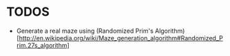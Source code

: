 TODOS
=====

* Generate a real maze using (Randomized Prim's Algorithm)[http://en.wikipedia.org/wiki/Maze_generation_algorithm#Randomized_Prim.27s_algorithm]
